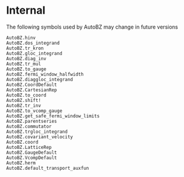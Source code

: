 # Internal

The following symbols used by AutoBZ may change in future versions

```@docs
AutoBZ.hinv
AutoBZ.dos_integrand
AutoBZ.tr_kron
AutoBZ.gloc_integrand
AutoBZ.diag_inv
AutoBZ.tr_mul
AutoBZ.to_gauge
AutoBZ.fermi_window_halfwidth
AutoBZ.diaggloc_integrand
AutoBZ.CoordDefault
AutoBZ.CartesianRep
AutoBZ.to_coord
AutoBZ.shift!
AutoBZ.tr_inv
AutoBZ.to_vcomp_gauge
AutoBZ.get_safe_fermi_window_limits
AutoBZ.parentseries
AutoBZ.commutator
AutoBZ.trgloc_integrand
AutoBZ.covariant_velocity
AutoBZ.coord
AutoBZ.LatticeRep
AutoBZ.GaugeDefault
AutoBZ.VcompDefault
AutoBZ.herm
AutoBZ.default_transport_auxfun
```